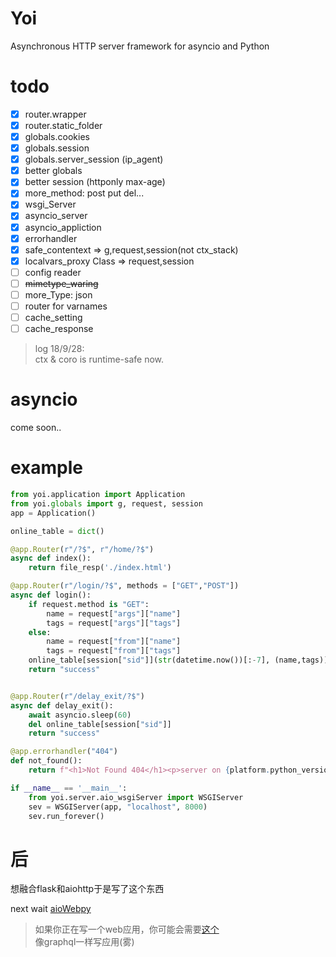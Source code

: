 # Yoi
Asynchronous HTTP server framework for asyncio and Python

# todo
- [x] router.wrapper
- [x] router.static_folder
- [x] globals.cookies
- [x] globals.session
- [x] globals.server_session (ip_agent)
- [x] better globals
- [x] better session (httponly max-age)
- [x] more_method: post put del...
- [x] wsgi_Server
- [x] asyncio_server
- [x] asyncio_appliction
- [x] errorhandler
- [x] safe_contentext => g,request,session(not ctx_stack)
- [x] localvars_proxy Class => request,session
- [ ] config reader
- [ ] ~~mimetype_waring~~
- [ ] more_Type: json
- [ ] router for varnames
- [ ] cache_setting
- [ ] cache_response

> log 18/9/28:
> <br>ctx & coro is runtime-safe now.
> <br>


# asyncio
come soon..

# example
```python
from yoi.application import Application
from yoi.globals import g, request, session
app = Application()

online_table = dict()

@app.Router(r"/?$", r"/home/?$")
async def index():
    return file_resp('./index.html')

@app.Router(r"/login/?$", methods = ["GET","POST"])
async def login():
    if request.method is "GET":
        name = request["args"]["name"]
        tags = request["args"]["tags"]
    else:
        name = request["from"]["name"]
        tags = request["from"]["tags"]
    online_table[session["sid"]](str(datetime.now())[:-7], (name,tags))
    return "success"


@app.Router(r"/delay_exit/?$")
async def delay_exit():
    await asyncio.sleep(60)
    del online_table[session["sid"]]
    return "success"

@app.errorhandler("404")
def not_found():
    return f"<h1>Not Found 404</h1><p>server on {platform.python_version()}</p>"

if __name__ == '__main__':
    from yoi.server.aio_wsgiServer import WSGIServer
    sev = WSGIServer(app, "localhost", 8000)
    sev.run_forever()

```

# 后
想融合flask和aiohttp于是写了这个东西

next wait [aioWebpy](https://www.github.com/zhzluke96)

> 如果你正在写一个web应用，你可能会需要[这个](https://github.com/zhzLuke96/jsonflow)
> <br>像graphql一样写应用(雾)
